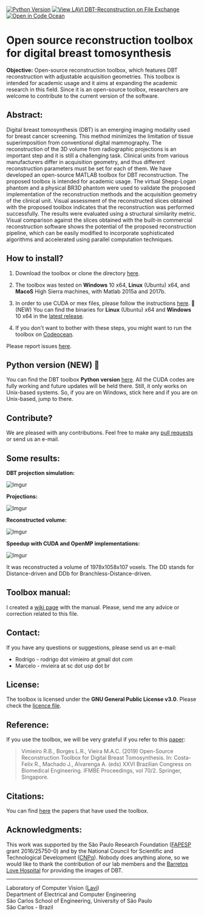 [![Python Version](https://upload.wikimedia.org/wikipedia/commons/f/fc/Blue_Python_3.7_Shield_Badge.svg)](https://github.com/LAVI-USP/pyDBT) [![View LAVI DBT-Reconstruction on File Exchange](https://www.mathworks.com/matlabcentral/images/matlab-file-exchange.svg)](https://www.mathworks.com/matlabcentral/fileexchange/71138-lavi-dbt-reconstruction)   [![Open in Code Ocean](https://codeocean.com/codeocean-assets/badge/open-in-code-ocean.svg)](https://codeocean.com/capsule/1859673/) 

Open source reconstruction toolbox for digital breast tomosynthesis
======

**Objective:** Open-source reconstruction toolbox, which features DBT reconstruction with adjustable acquisition geometries. This toolbox is intended for academic usage and it aims at expanding the academic research in this field. Since it is an open-source toolbox, researchers are welcome to contribute to the current version of the software.

## Abstract:

 Digital breast tomosynthesis (DBT) is an emerging imaging modality used for breast cancer screening. This method minimizes the limitation of tissue superimposition from conventional digital mammography. The reconstruction of the 3D volume from radiographic projections is an important step and it is still a challenging task. Clinical units from various manufacturers differ in acquisition geometry, and thus different reconstruction parameters must be set for each of them. We have developed an open-source MATLAB toolbox for DBT reconstruction. The proposed toolbox is intended for academic usage. The virtual Shepp-Logan phantom and a physical BR3D phantom were used to validate the proposed implementation of the reconstruction methods and the acquisition geometry of the clinical unit. Visual assessment of the reconstructed slices obtained with the proposed toolbox indicates that the reconstruction was performed successfully. The results were evaluated using a structural similarity metric. Visual comparison against the slices obtained with the built-in commercial reconstruction software shows the potential of the proposed reconstruction pipeline, which can be easily modified to incorporate sophisticated algorithms and accelerated using parallel computation techniques.

## How to install?

 1. Download the toolbox or clone the directory [here](https://github.com/LAVI-USP/DBT-Reconstruction.git).
 
 2. The toolbox was tested on **Windows** 10 x64, **Linux** (Ubuntu) x64, and **MacoS** High Sierra machines, with Matlab 2015a and 2017b.

 3. In order to use CUDA or mex files, please follow the instructions [here](https://github.com/LAVI-USP/DBT-Reconstruction/blob/master/Functions/Sources/README.md). 🌟 (NEW) You can find the binaries for **Linux** (Ubuntu) x64 and **Windows** 10 x64 in the [latest release](https://github.com/LAVI-USP/DBT-Reconstruction/releases).
 
 4. If you don't want to bother with these steps, you might want to run the toolbox on [Codeocean](https://codeocean.com/capsule/1859673/).

Please report issues [here](https://github.com/LAVI-USP/DBT-Reconstruction/issues).

## Python version (NEW) 🌟

You can find the DBT toolbox **Python version** [here](https://github.com/LAVI-USP/pyDBT). All the CUDA codes are fully working and future updates will be held there. Still, it only works on Unix-based systems. So, if you are on Windows, stick here and if you are on Unix-based, jump to there.

## Contribute? 

We are pleased with any contributions. Feel free to make any [pull requests](https://github.com/LAVI-USP/DBT-Reconstruction/pulls) or send us an e-mail.


## Some results:

**DBT projection simulation:**

![Imgur](https://i.imgur.com/tcgqs8I.gif?1)


**Projections:**

![Imgur](https://i.imgur.com/VXk6MFi.gif?2)


**Reconstructed volume:**

![Imgur](https://i.imgur.com/R9tB35f.gif?2)

**Speedup with CUDA and OpenMP implementations:**

![Imgur](https://i.imgur.com/PreHXUz.png)

It was reconstructed a volume of 1978x1058x107 voxels. The DD stands for Distance-driven and DDb for Branchless-Distance-driven. 

## Toolbox manual:

I created a [wiki page](https://github.com/LAVI-USP/DBT-Reconstruction/wiki/Toolbox-Manual) with the manual. Please, send me any advice or correction related to this file.

## Contact:

If you have any questions or suggestions, please send us an e-mail:

- Rodrigo - rodrigo dot vimieiro at gmail dot com
- Marcelo - mvieira at sc dot usp dot br

## License:

The toolbox is licensed under the **GNU General Public License v3.0**. Please check the [licence file](https://github.com/LAVI-USP/DBT-Reconstruction/blob/master/LICENSE).

## Reference:

If you use the toolbox, we will be very grateful if you refer to this [paper](https://doi.org/10.1007/978-981-13-2517-5_53):

> Vimieiro R.B., Borges L.R., Vieira M.A.C. (2019) Open-Source Reconstruction Toolbox for Digital Breast Tomosynthesis. In: Costa-Felix R., Machado J., Alvarenga A. (eds) XXVI Brazilian Congress on Biomedical Engineering. IFMBE Proceedings, vol 70/2. Springer, Singapore.

## Citations:

You can find [here](https://scholar.google.com.br/scholar?oi=bibs&hl=pt-BR&cites=3156269064066227282) the papers that have used the toolbox.

## Acknowledgments:

This work was supported by the São Paulo Research Foundation ([FAPESP](http://www.fapesp.br/) grant 2016/25750-0) and by the National Council for Scientific and Technological Development ([CNPq](http://www.cnpq.br/)). Nobody does anything alone, so we would like to thank the contribution of our lab members and the [Barretos Love Hospital](https://www.hcancerbarretos.com.br) for providing the images of DBT.

---

Laboratory of Computer Vision ([Lavi](http://iris.sel.eesc.usp.br/lavi/))  
Department of Electrical and Computer Engineering  
São Carlos School of Engineering, University of São Paulo  
São Carlos - Brazil
